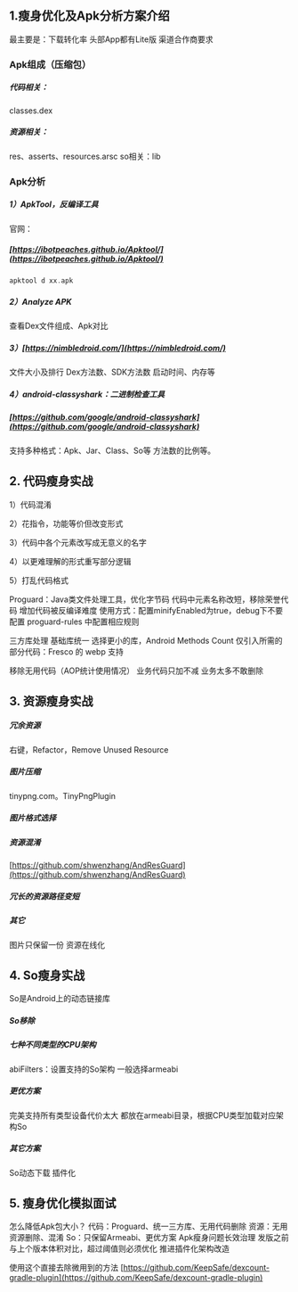 ## 1.瘦身优化及Apk分析方案介绍

最主要是：下载转化率
头部App都有Lite版
渠道合作商要求

### Apk组成（压缩包）
##### **代码相关：**

classes.dex

##### **资源相关：**

res、asserts、resources.arsc
so相关：lib

### Apk分析

##### 1）ApkTool，反编译工具

官网：

##### [https://ibotpeaches.github.io/Apktool/](https://ibotpeaches.github.io/Apktool/)

```adb
apktool d xx.apk
```

##### 2）Analyze APK

查看Dex文件组成、Apk对比

##### 3）[https://nimbledroid.com/](https://nimbledroid.com/)

文件大小及排行
Dex方法数、SDK方法数
启动时间、内存等

##### 4）android-classyshark：二进制检查工具

##### [https://github.com/google/android-classyshark](https://github.com/google/android-classyshark)

支持多种格式：Apk、Jar、Class、So等
方法数的比例等。



## 2. 代码瘦身实战
1）代码混淆

2）花指令，功能等价但改变形式

3）代码中各个元素改写成无意义的名字

4）以更难理解的形式重写部分逻辑

5）打乱代码格式

Proguard：Java类文件处理工具，优化字节码
代码中元素名称改短，移除荣誉代码
增加代码被反编译难度
使用方式：配置minifyEnabled为true，debug下不要配置
proguard-rules 中配置相应规则

三方库处理
基础库统一
选择更小的库，Android Methods Count
仅引入所需的部分代码：Fresco 的 webp 支持

移除无用代码（AOP统计使用情况）
业务代码只加不减
业务太多不敢删除



## 3. 资源瘦身实战

##### **冗余资源**

右键，Refactor，Remove Unused Resource

##### **图片压缩** 

tinypng.com。TinyPngPlugin

##### **图片格式选择**

##### **资源混淆**

[https://github.com/shwenzhang/AndResGuard](https://github.com/shwenzhang/AndResGuard)

##### **冗长的资源路径变短**

##### **其它**

图片只保留一份
资源在线化

## 4. So瘦身实战

So是Android上的动态链接库

##### **So移除**

##### **七种不同类型的CPU架构**

abiFilters：设置支持的So架构
一般选择armeabi

##### **更优方案**

完美支持所有类型设备代价太大
都放在armeabi目录，根据CPU类型加载对应架构So

##### **其它方案**

So动态下载
插件化

## 5. 瘦身优化模拟面试
怎么降低Apk包大小？
代码：Proguard、统一三方库、无用代码删除
资源：无用资源删除、混淆
So：只保留Armeabi、更优方案
Apk瘦身问题长效治理
发版之前与上个版本体积对比，超过阈值则必须优化
推进插件化架构改造

使用这个直接去除微用到的方法 [https://github.com/KeepSafe/dexcount-gradle-plugin](https://github.com/KeepSafe/dexcount-gradle-plugin)